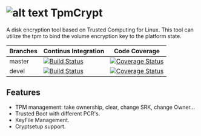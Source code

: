 # ![alt text](https://raw.github.com/zaolin/tpmcrypt/devel/logo.png) TpmCrypt

A disk encryption tool based on Trusted Computing for Linux.
This tool can utilize the tpm to bind the volume encryption key to the platform state.

| Branches      | Continus Integration | Code Coverage |
| ------------- | -------------------  |:-------------:|
| master        | [![Build Status](https://travis-ci.org/zaolin/tpmcrypt.png?branch=master)](https://travis-ci.org/zaolin/tpmcrypt) | [![Coverage Status](https://coveralls.io/repos/zaolin/tpmcrypt/badge.png)](https://coveralls.io/r/zaolin/tpmcrypt) |
| devel         | [![Build Status](https://travis-ci.org/zaolin/tpmcrypt.png?branch=devel)](https://travis-ci.org/zaolin/tpmcrypt) | [![Coverage Status](https://coveralls.io/repos/zaolin/tpmcrypt/badge.png)](https://coveralls.io/r/zaolin/tpmcrypt) |

Features
-----------

* TPM management: take ownership, clear, change SRK, change Owner...
* Trusted Boot with different PCR's.
* KeyFile Management.
* Cryptsetup support.
